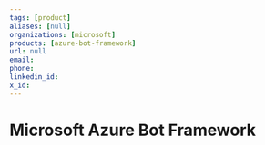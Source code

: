 ```yaml
---
tags: [product]
aliases: [null]
organizations: [microsoft]
products: [azure-bot-framework]
url: null
email: 
phone: 
linkedin_id: 
x_id: 
---
```


# Microsoft Azure Bot Framework
